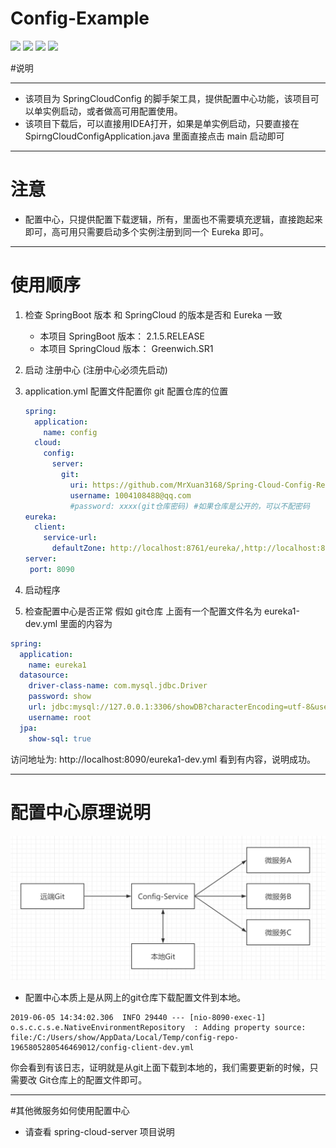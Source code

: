 # Config-Example
![](https://img.shields.io/badge/SpringBoot-2.1.5.RELEASE-brightgreen.svg)
![](https://img.shields.io/badge/SpringCloud-Greenwich.SR1-blue.svg)
![](https://img.shields.io/badge/jdk-1.8.0_151-9cf.svg)
![](https://img.shields.io/badge/maven-3.5.0-ff69b4.svg)

#说明

---

- 该项目为 SpringCloudConfig 的脚手架工具，提供配置中心功能，该项目可以单实例启动，或者做高可用配置使用。
- 该项目下载后，可以直接用IDEA打开，如果是单实例启动，只要直接在 SpirngCloudConfigApplication.java 里面直接点击 main 启动即可 

---

# 注意
- 配置中心，只提供配置下载逻辑，所有，里面也不需要填充逻辑，直接跑起来即可，高可用只需要启动多个实例注册到同一个 Eureka 即可。

---

# 使用顺序
1. 检查 SpringBoot 版本 和 SpringCloud 的版本是否和 Eureka 一致 

   * 本项目 SpringBoot 版本： 2.1.5.RELEASE 
   * 本项目 SpringCloud 版本： Greenwich.SR1
 
2. 启动 注册中心 (注册中心必须先启动) 
3. application.yml 配置文件配置你 git 配置仓库的位置
   
   ```yaml
   spring:
     application:
       name: config
     cloud:
       config:
         server:
           git:
             uri: https://github.com/MrXuan3168/Spring-Cloud-Config-Repo.git
             username: 1004108488@qq.com
             #password: xxxx(git仓库密码) #如果仓库是公开的，可以不配密码
   eureka:
     client:
       service-url:
         defaultZone: http://localhost:8761/eureka/,http://localhost:8762/eureka/,http://localhost:8763/eureka/  #注册到 Euraka
   server:
    port: 8090
   ```
4. 启动程序
5. 检查配置中心是否正常 假如 git仓库 上面有一个配置文件名为 eureka1-dev.yml
里面的内容为
```yaml
spring:
  application:
    name: eureka1
  datasource:
    driver-class-name: com.mysql.jdbc.Driver
    password: show
    url: jdbc:mysql://127.0.0.1:3306/showDB?characterEncoding=utf-8&useSSL=false
    username: root
  jpa:
    show-sql: true
```
访问地址为: http://localhost:8090/eureka1-dev.yml
看到有内容，说明成功。

---

# 配置中心原理说明
![配置中心架构](./mdimg/配置中心架构.png)
- 配置中心本质上是从网上的git仓库下载配置文件到本地。
```
2019-06-05 14:34:02.306  INFO 29440 --- [nio-8090-exec-1] o.s.c.c.s.e.NativeEnvironmentRepository  : Adding property source: file:/C:/Users/show/AppData/Local/Temp/config-repo-1965805280546469012/config-client-dev.yml
```
你会看到有该日志，证明就是从git上面下载到本地的，我们需要更新的时候，只需要改 Git仓库上的配置文件即可。

---

#其他微服务如何使用配置中心
 - 请查看 spring-cloud-server 项目说明
